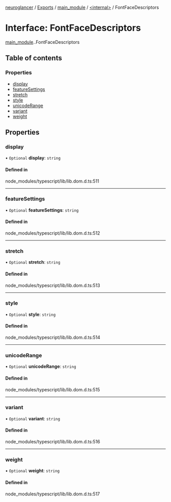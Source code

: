 [neuroglancer](../README.md) / [Exports](../modules.md) / [main\_module](../modules/main_module.md) / [<internal\>](../modules/main_module._internal_.md) / FontFaceDescriptors

# Interface: FontFaceDescriptors

[main_module](../modules/main_module.md).[<internal>](../modules/main_module._internal_.md).FontFaceDescriptors

## Table of contents

### Properties

- [display](main_module._internal_.FontFaceDescriptors.md#display)
- [featureSettings](main_module._internal_.FontFaceDescriptors.md#featuresettings)
- [stretch](main_module._internal_.FontFaceDescriptors.md#stretch)
- [style](main_module._internal_.FontFaceDescriptors.md#style)
- [unicodeRange](main_module._internal_.FontFaceDescriptors.md#unicoderange)
- [variant](main_module._internal_.FontFaceDescriptors.md#variant)
- [weight](main_module._internal_.FontFaceDescriptors.md#weight)

## Properties

### display

• `Optional` **display**: `string`

#### Defined in

node_modules/typescript/lib/lib.dom.d.ts:511

___

### featureSettings

• `Optional` **featureSettings**: `string`

#### Defined in

node_modules/typescript/lib/lib.dom.d.ts:512

___

### stretch

• `Optional` **stretch**: `string`

#### Defined in

node_modules/typescript/lib/lib.dom.d.ts:513

___

### style

• `Optional` **style**: `string`

#### Defined in

node_modules/typescript/lib/lib.dom.d.ts:514

___

### unicodeRange

• `Optional` **unicodeRange**: `string`

#### Defined in

node_modules/typescript/lib/lib.dom.d.ts:515

___

### variant

• `Optional` **variant**: `string`

#### Defined in

node_modules/typescript/lib/lib.dom.d.ts:516

___

### weight

• `Optional` **weight**: `string`

#### Defined in

node_modules/typescript/lib/lib.dom.d.ts:517
